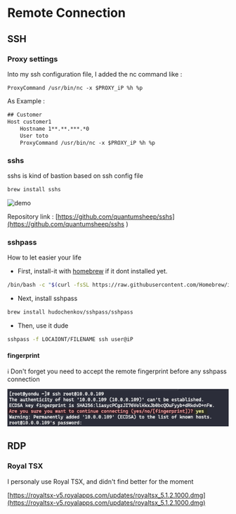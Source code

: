 # Remote Connection

## SSH

### Proxy settings

Into my ssh configuration file, I added the nc command like :

```shell
ProxyCommand /usr/bin/nc -x $PROXY_iP %h %p
```

As Example :

```shell
## Customer
Host customer1
    Hostname 1**.**.***.*0
    User toto
    ProxyCommand /usr/bin/nc -x $PROXY_iP %h %p
```

### sshs

sshs is kind of bastion based on ssh config file

```zsh
brew install sshs
```

![demo](https://camo.githubusercontent.com/31b61454d3d87320d2839f2a6b84e392e0b5e4a8a1760164684220358b7de426/68747470733a2f2f692e696d6775722e636f6d2f69506d694556552e676966)

Repository link : [https://github.com/quantumsheep/sshs](https://github.com/quantumsheep/sshs
)

### sshpass

How to let easier your life

* First, install-it with [homebrew](#homebrew) if it dont installed yet.

```zsh
/bin/bash -c "$(curl -fsSL https://raw.githubusercontent.com/Homebrew/install/HEAD/install.sh)"
```

* Next, install sshpass

```zsh
brew install hudochenkov/sshpass/sshpass
```

* Then, use it dude

```zsh
sshpass -f LOCAIONT/FILENAME ssh user@iP
```

#### fingerprint

ℹ️ Don't forget you need to accept the remote fingerprint before any sshpass connection

![fingerprint example](ressources/remote-session.png)

## RDP

### Royal TSX

I personaly use Royal TSX, and didn't find better for the moment

[https://royaltsx-v5.royalapps.com/updates/royaltsx_5.1.2.1000.dmg](https://royaltsx-v5.royalapps.com/updates/royaltsx_5.1.2.1000.dmg)